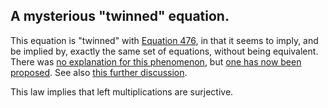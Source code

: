 ## A mysterious "twinned" equation.

This equation is "twinned" with [Equation 476](https://teorth.github.io/equational_theories/implications/?476), in that it seems to imply, and be implied by, exactly the same set of equations, without being equivalent.  There was [no explanation for this phenomenon](https://leanprover.zulipchat.com/#narrow/stream/458659-Equational/topic/Numerical.20coincidence.3A.20476.20~.20503), but [one has now been proposed](https://leanprover.zulipchat.com/#narrow/channel/458659-Equational/topic/Austin.20pairs/near/483169215). See also [this further discussion](https://leanprover.zulipchat.com/#narrow/channel/458659-Equational/topic/Twin.20pairs.20of.20equations).

This law implies that left multiplications are surjective.

